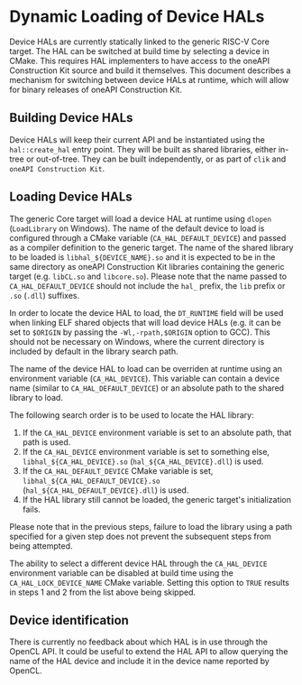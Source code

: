 # Dynamic Loading of Device HALs

Device HALs are currently statically linked to the generic RISC-V Core target.
The HAL can be switched at build time by selecting a device in CMake. This
requires HAL implementers to have access to the oneAPI Construction Kit source
and build it themselves. This document describes a mechanism for switching
between device HALs at runtime, which will allow for binary releases of oneAPI
Construction Kit.

## Building Device HALs

Device HALs will keep their current API and be instantiated using the
`hal::create_hal` entry point. They will be built as shared libraries, either
in-tree or out-of-tree. They can be built independently, or as part of `clik` and
`oneAPI Construction Kit`.

## Loading Device HALs

The generic Core target will load a device HAL at runtime using `dlopen`
(`LoadLibrary` on Windows). The name of the default device to load is configured
through a CMake variable (`CA_HAL_DEFAULT_DEVICE`) and passed as a compiler
definition to the generic target. The name of the shared library to be loaded is
`libhal_${DEVICE_NAME}.so` and it is expected to be in the same directory as
oneAPI Construction Kit libraries containing the generic target (e.g. `libCL.so`
and `libcore.so`). Please note that the name passed to `CA_HAL_DEFAULT_DEVICE`
should not include the `hal_` prefix, the `lib` prefix or `.so` (`.dll`)
suffixes.

In order to locate the device HAL to load, the `DT_RUNTIME` field will be used
when linking ELF shared objects that will load device HALs (e.g. it can be set
to `$ORIGIN` by passing the `-Wl,-rpath,$ORIGIN` option to GCC). This should not
be necessary on Windows, where the current directory is included by default in
the library search path.

The name of the device HAL to load can be overriden at runtime using an
environment variable (`CA_HAL_DEVICE`). This variable can contain a device name
(similar to `CA_HAL_DEFAULT_DEVICE`) or an absolute path to the shared library
to load.

The following search order is to be used to locate the HAL library:

1. If the `CA_HAL_DEVICE` environment variable is set to an absolute path, that
   path is used.
2. If the `CA_HAL_DEVICE` environment variable is set to something else,
   `libhal_${CA_HAL_DEVICE}.so` (`hal_${CA_HAL_DEVICE}.dll`) is used.
3. If the `CA_HAL_DEFAULT_DEVICE` CMake variable is set,
   `libhal_${CA_HAL_DEFAULT_DEVICE}.so` (`hal_${CA_HAL_DEFAULT_DEVICE}.dll`) is
   used.
4. If the HAL library still cannot be loaded, the generic target's
   initialization fails.

Please note that in the previous steps, failure to load the library using a path
specified for a given step does not prevent the subsequent steps from being
attempted.

The ability to select a different device HAL through the `CA_HAL_DEVICE`
environment variable can be disabled at build time using the
`CA_HAL_LOCK_DEVICE_NAME` CMake variable. Setting this option to `TRUE` results
in steps 1 and 2 from the list above being skipped.

## Device identification

There is currently no feedback about which HAL is in use through the OpenCL API.
It could be useful to extend the HAL API to allow querying the name of the HAL
device and include it in the device name reported by OpenCL.
